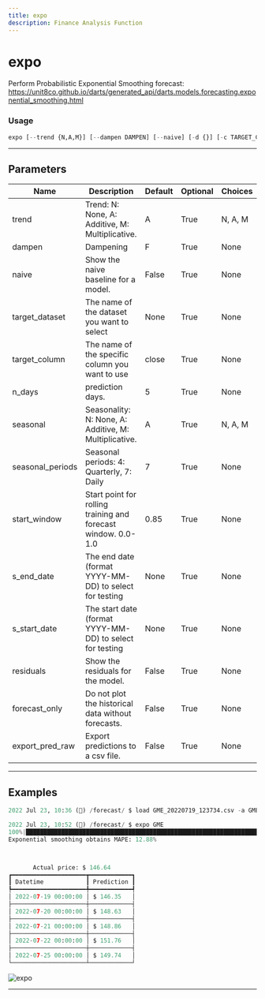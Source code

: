 ```yaml
---
title: expo
description: Finance Analysis Function
---
```


# expo

Perform Probabilistic Exponential Smoothing forecast: https://unit8co.github.io/darts/generated_api/darts.models.forecasting.exponential_smoothing.html

### Usage

```python
expo [--trend {N,A,M}] [--dampen DAMPEN] [--naive] [-d {}] [-c TARGET_COLUMN] [-n N_DAYS] [-s {N,A,M}] [-p SEASONAL_PERIODS] [-w START_WINDOW] [--end S_END_DATE] [--start S_START_DATE] [--residuals] [--forecast-only] [--export-pred-raw]
```

---

## Parameters

| Name | Description | Default | Optional | Choices |
| ---- | ----------- | ------- | -------- | ------- |
| trend | Trend: N: None, A: Additive, M: Multiplicative. | A | True | N, A, M |
| dampen | Dampening | F | True | None |
| naive | Show the naive baseline for a model. | False | True | None |
| target_dataset | The name of the dataset you want to select | None | True | None |
| target_column | The name of the specific column you want to use | close | True | None |
| n_days | prediction days. | 5 | True | None |
| seasonal | Seasonality: N: None, A: Additive, M: Multiplicative. | A | True | N, A, M |
| seasonal_periods | Seasonal periods: 4: Quarterly, 7: Daily | 7 | True | None |
| start_window | Start point for rolling training and forecast window. 0.0-1.0 | 0.85 | True | None |
| s_end_date | The end date (format YYYY-MM-DD) to select for testing | None | True | None |
| s_start_date | The start date (format YYYY-MM-DD) to select for testing | None | True | None |
| residuals | Show the residuals for the model. | False | True | None |
| forecast_only | Do not plot the historical data without forecasts. | False | True | None |
| export_pred_raw | Export predictions to a csv file. | False | True | None |


---

## Examples

```python
2022 Jul 23, 10:36 (🦋) /forecast/ $ load GME_20220719_123734.csv -a GME

2022 Jul 23, 10:52 (🦋) /forecast/ $ expo GME
100%|███████████████████████████████████████████████████████████████████████████████████████████████████████████████████████████████████████████████████████████████████████████████████████████████████████████████| 115/115 [00:1600:00,  6.80it/s]
Exponential smoothing obtains MAPE: 12.88%



       Actual price: $ 146.64
┏━━━━━━━━━━━━━━━━━━━━━┳━━━━━━━━━━━━┓
┃ Datetime            ┃ Prediction ┃
┡━━━━━━━━━━━━━━━━━━━━━╇━━━━━━━━━━━━┩
│ 2022-07-19 00:00:00 │ $ 146.35   │
├─────────────────────┼────────────┤
│ 2022-07-20 00:00:00 │ $ 148.63   │
├─────────────────────┼────────────┤
│ 2022-07-21 00:00:00 │ $ 148.86   │
├─────────────────────┼────────────┤
│ 2022-07-22 00:00:00 │ $ 151.76   │
├─────────────────────┼────────────┤
│ 2022-07-25 00:00:00 │ $ 149.74   │
└─────────────────────┴────────────┘
```
![expo](https://user-images.githubusercontent.com/72827203/180615313-e45d6cb3-06a8-45aa-ae4e-505df07e7210.png)

---
